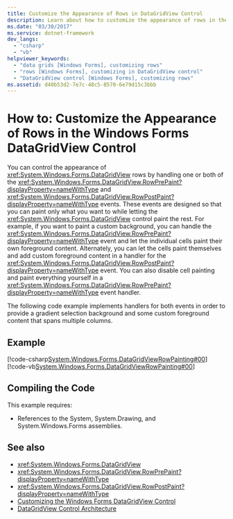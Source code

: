 ```yaml
---
title: Customize the Appearance of Rows in DataGridView Control
description: Learn about how to customize the appearance of rows in the Windows Forms DataGridView Control. 
ms.date: "03/30/2017"
ms.service: dotnet-framework
dev_langs: 
  - "csharp"
  - "vb"
helpviewer_keywords: 
  - "data grids [Windows Forms], customizing rows"
  - "rows [Windows Forms], customizing in DataGridView control"
  - "DataGridView control [Windows Forms], customizing rows"
ms.assetid: d40b53d2-7e7c-48c5-8570-6e79d15c3bbb
---
```

# How to: Customize the Appearance of Rows in the Windows Forms DataGridView Control

You can control the appearance of <xref:System.Windows.Forms.DataGridView> rows by handling one or both of the <xref:System.Windows.Forms.DataGridView.RowPrePaint?displayProperty=nameWithType> and <xref:System.Windows.Forms.DataGridView.RowPostPaint?displayProperty=nameWithType> events. These events are designed so that you can paint only what you want to while letting the <xref:System.Windows.Forms.DataGridView> control paint the rest. For example, if you want to paint a custom background, you can handle the <xref:System.Windows.Forms.DataGridView.RowPrePaint?displayProperty=nameWithType> event and let the individual cells paint their own foreground content. Alternately, you can let the cells paint themselves and add custom foreground content in a handler for the <xref:System.Windows.Forms.DataGridView.RowPostPaint?displayProperty=nameWithType> event. You can also disable cell painting and paint everything yourself in a <xref:System.Windows.Forms.DataGridView.RowPrePaint?displayProperty=nameWithType> event handler.  
  
The following code example implements handlers for both events in order to provide a gradient selection background and some custom foreground content that spans multiple columns.  
  
## Example  

[!code-csharp[System.Windows.Forms.DataGridViewRowPainting#00](~/samples/snippets/csharp/VS_Snippets_Winforms/System.Windows.Forms.DataGridViewRowPainting/CS/datagridviewrowpainting.cs#00)]
[!code-vb[System.Windows.Forms.DataGridViewRowPainting#00](~/samples/snippets/visualbasic/VS_Snippets_Winforms/System.Windows.Forms.DataGridViewRowPainting/VB/datagridviewrowpainting.vb#00)]  
  
## Compiling the Code  

This example requires:  
  
- References to the System, System.Drawing, and System.Windows.Forms assemblies.  
  
## See also

- <xref:System.Windows.Forms.DataGridView>
- <xref:System.Windows.Forms.DataGridView.RowPrePaint?displayProperty=nameWithType>
- <xref:System.Windows.Forms.DataGridView.RowPostPaint?displayProperty=nameWithType>
- [Customizing the Windows Forms DataGridView Control](customizing-the-windows-forms-datagridview-control.md)
- [DataGridView Control Architecture](datagridview-control-architecture-windows-forms.md)
